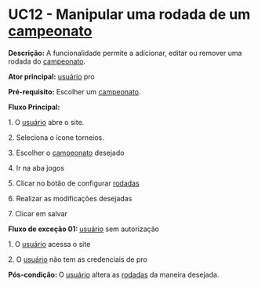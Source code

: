 # UC12 - Manipular uma rodada de um <a href="../../lexico/#campeonato">campeonato</a>

<p><b>Descrição:</b> A funcionalidade permite a adicionar, editar ou remover uma rodada do <a href="../../lexico/#campeonato">campeonato</a>.</p>
<p><b>Ator principal:</b>  <a href="../../lexico/#usuario">usuário</a> pro</p>
<p><b>Pré-requisito:</b> Escolher um <a href="../../lexico/#campeonato">campeonato</a>. </p>
<b>Fluxo Principal:</b>
<p class = "text-justify">1. O  <a href="../../lexico/#usuario">usuário</a> abre o site.</p>
<p class = "text-justify">2. Seleciona o ícone torneios.</p>
<p class = "text-justify">3. Escolher o <a href="../../lexico/#campeonato">campeonato</a> desejado</p>
<p class = "text-justify">4. Ir na aba jogos</p>
<p class = "text-justify">5. Clicar no botão de configurar  <a href="../../lexico/#rodadas">rodadas</a></p>
<p class = "text-justify">6. Realizar as modificações desejadas</p>
<p class = "text-justify">7. Clicar em salvar</p>
<b>Fluxo de exceção 01: </b> <a href="../../lexico/#usuario">usuário</a> sem autorização
<p class = "text-justify">1. O  <a href="../../lexico/#usuario">usuário</a> acessa o site</p>
<p class = "text-justify">2. O  <a href="../../lexico/#usuario">usuário</a> não tem as credenciais de pro</p>

<p class = "text-justify"><b>Pós-condição: </b>O  <a href="../../lexico/#usuario">usuário</a> altera as  <a href="../../lexico/#rodadas">rodadas</a> da maneira desejada. </p>